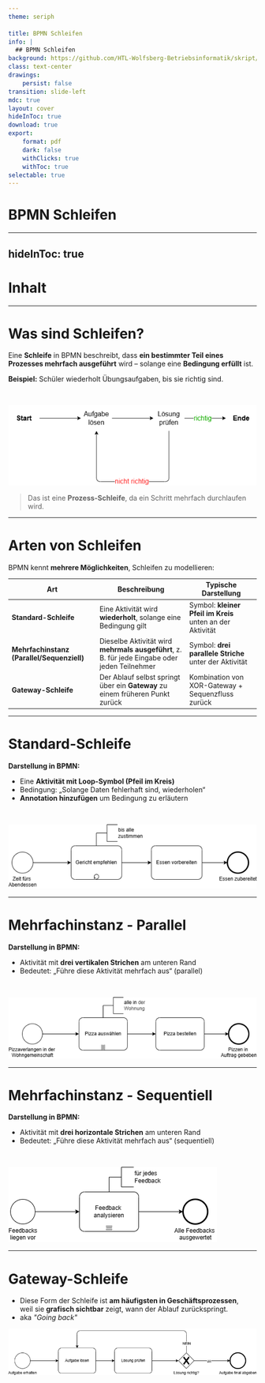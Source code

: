 ```yaml
---
theme: seriph

title: BPMN Schleifen
info: |
  ## BPMN Schleifen
background: https://github.com/HTL-Wolfsberg-Betriebsinformatik/skript/blob/main/slides/content/slides/background-cover-16-9.webp?raw=true
class: text-center
drawings:
    persist: false
transition: slide-left
mdc: true
layout: cover
hideInToc: true
download: true
export:
    format: pdf
    dark: false
    withClicks: true
    withToc: true
selectable: true
---
```


# BPMN Schleifen

---
hideInToc: true
---

# Inhalt

<Toc minDepth="1" maxDepth="1" />

---

# Was sind Schleifen?

Eine **Schleife** in BPMN beschreibt, dass **ein bestimmter Teil eines Prozesses mehrfach ausgeführt** wird – solange eine **Bedingung erfüllt** ist.

**Beispiel:** Schüler wiederholt Übungsaufgaben, bis sie richtig sind.

<br>

![Pseudo Schleife Prozess](./assets/pseudo-example-loops.drawio.png)

> Das ist eine **Prozess-Schleife**, da ein Schritt mehrfach durchlaufen wird.

---

# Arten von Schleifen

BPMN kennt **mehrere Möglichkeiten**, Schleifen zu modellieren:

| **Art** | **Beschreibung** | **Typische Darstellung** |
|------|----------------|----------------------|
| **Standard-Schleife** | Eine Aktivität wird **wiederholt**, solange eine Bedingung gilt | Symbol: **kleiner Pfeil im Kreis** unten an der Aktivität |
| **Mehrfachinstanz (Parallel/Sequenziell)** | Dieselbe Aktivität wird **mehrmals ausgeführt**, z. B. für jede Eingabe oder jeden Teilnehmer | Symbol: **drei parallele Striche** unter der Aktivität |
| **Gateway-Schleife** | Der Ablauf selbst springt über ein **Gateway** zu einem früheren Punkt zurück | Kombination von XOR-Gateway + Sequenzfluss zurück |

---

# Standard-Schleife

**Darstellung in BPMN:**

- Eine **Aktivität mit Loop-Symbol (Pfeil im Kreis)**  
- Bedingung: „Solange Daten fehlerhaft sind, wiederholen“
- **Annotation hinzufügen** um Bedingung zu erläutern

<br>

![BPMN Standard-Schleife](./assets/bpmn-standard-loop.drawio.png)

---

# Mehrfachinstanz - Parallel

**Darstellung in BPMN:**

- Aktivität mit **drei vertikalen Strichen** am unteren Rand  
- Bedeutet: „Führe diese Aktivität mehrfach aus“ (parallel)

<br>

![BPMN Multi-Instanz](./assets/bpmn-multi-instance-loop-parallel.drawio.png)

---

# Mehrfachinstanz - Sequentiell

**Darstellung in BPMN:**

- Aktivität mit **drei horizontale Strichen** am unteren Rand  
- Bedeutet: „Führe diese Aktivität mehrfach aus“ (sequentiell)

<br>

![BPMN Multi-Instanz](./assets/bpmn-multi-instance-loop-sequentiell.drawio.png)

---

# Gateway-Schleife

- Diese Form der Schleife ist **am häufigsten in Geschäftsprozessen**,  
weil sie **grafisch sichtbar** zeigt, wann der Ablauf zurückspringt.
- aka *"Going back"*

![BPMN Gateway-Schleife](./assets/bpmn-example-loops.drawio.png)

